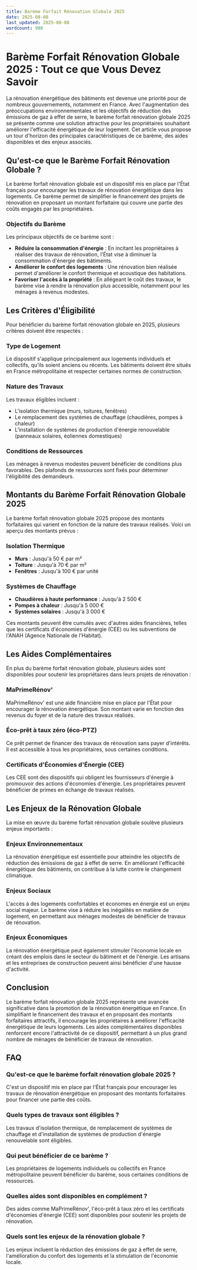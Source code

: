 ```yaml
---
title: Barème Forfait Rénovation Globale 2025
date: 2025-08-08
last_updated: 2025-08-08
wordcount: 908
---
```


# Barème Forfait Rénovation Globale 2025 : Tout ce que Vous Devez Savoir

La rénovation énergétique des bâtiments est devenue une priorité pour de nombreux gouvernements, notamment en France. Avec l'augmentation des préoccupations environnementales et les objectifs de réduction des émissions de gaz à effet de serre, le barème forfait rénovation globale 2025 se présente comme une solution attractive pour les propriétaires souhaitant améliorer l'efficacité énergétique de leur logement. Cet article vous propose un tour d'horizon des principales caractéristiques de ce barème, des aides disponibles et des enjeux associés.

## Qu'est-ce que le Barème Forfait Rénovation Globale ?

Le barème forfait rénovation globale est un dispositif mis en place par l'État français pour encourager les travaux de rénovation énergétique dans les logements. Ce barème permet de simplifier le financement des projets de rénovation en proposant un montant forfaitaire qui couvre une partie des coûts engagés par les propriétaires.

### Objectifs du Barème

Les principaux objectifs de ce barème sont :

- **Réduire la consommation d'énergie** : En incitant les propriétaires à réaliser des travaux de rénovation, l'État vise à diminuer la consommation d'énergie des bâtiments.
- **Améliorer le confort des logements** : Une rénovation bien réalisée permet d'améliorer le confort thermique et acoustique des habitations.
- **Favoriser l'accès à la propriété** : En allégeant le coût des travaux, le barème vise à rendre la rénovation plus accessible, notamment pour les ménages à revenus modestes.

## Les Critères d'Éligibilité

Pour bénéficier du barème forfait rénovation globale en 2025, plusieurs critères doivent être respectés :

### Type de Logement

Le dispositif s'applique principalement aux logements individuels et collectifs, qu'ils soient anciens ou récents. Les bâtiments doivent être situés en France métropolitaine et respecter certaines normes de construction.

### Nature des Travaux

Les travaux éligibles incluent :

- L'isolation thermique (murs, toitures, fenêtres)
- Le remplacement des systèmes de chauffage (chaudières, pompes à chaleur)
- L'installation de systèmes de production d'énergie renouvelable (panneaux solaires, éoliennes domestiques)

### Conditions de Ressources

Les ménages à revenus modestes peuvent bénéficier de conditions plus favorables. Des plafonds de ressources sont fixés pour déterminer l'éligibilité des demandeurs.

## Montants du Barème Forfait Rénovation Globale 2025

Le barème forfait rénovation globale 2025 propose des montants forfaitaires qui varient en fonction de la nature des travaux réalisés. Voici un aperçu des montants prévus :

### Isolation Thermique

- **Murs** : Jusqu'à 50 € par m²
- **Toiture** : Jusqu'à 70 € par m²
- **Fenêtres** : Jusqu'à 100 € par unité

### Systèmes de Chauffage

- **Chaudières à haute performance** : Jusqu'à 2 500 €
- **Pompes à chaleur** : Jusqu'à 5 000 €
- **Systèmes solaires** : Jusqu'à 3 000 €

Ces montants peuvent être cumulés avec d'autres aides financières, telles que les certificats d'économies d'énergie (CEE) ou les subventions de l'ANAH (Agence Nationale de l'Habitat).

## Les Aides Complémentaires

En plus du barème forfait rénovation globale, plusieurs aides sont disponibles pour soutenir les propriétaires dans leurs projets de rénovation :

### MaPrimeRénov'

MaPrimeRénov' est une aide financière mise en place par l'État pour encourager la rénovation énergétique. Son montant varie en fonction des revenus du foyer et de la nature des travaux réalisés.

### Éco-prêt à taux zéro (éco-PTZ)

Ce prêt permet de financer des travaux de rénovation sans payer d'intérêts. Il est accessible à tous les propriétaires, sous certaines conditions.

### Certificats d'Économies d'Énergie (CEE)

Les CEE sont des dispositifs qui obligent les fournisseurs d'énergie à promouvoir des actions d'économies d'énergie. Les propriétaires peuvent bénéficier de primes en échange de travaux réalisés.

## Les Enjeux de la Rénovation Globale

La mise en œuvre du barème forfait rénovation globale soulève plusieurs enjeux importants :

### Enjeux Environnementaux

La rénovation énergétique est essentielle pour atteindre les objectifs de réduction des émissions de gaz à effet de serre. En améliorant l'efficacité énergétique des bâtiments, on contribue à la lutte contre le changement climatique.

### Enjeux Sociaux

L'accès à des logements confortables et économes en énergie est un enjeu social majeur. Le barème vise à réduire les inégalités en matière de logement, en permettant aux ménages modestes de bénéficier de travaux de rénovation.

### Enjeux Économiques

La rénovation énergétique peut également stimuler l'économie locale en créant des emplois dans le secteur du bâtiment et de l'énergie. Les artisans et les entreprises de construction peuvent ainsi bénéficier d'une hausse d'activité.

## Conclusion

Le barème forfait rénovation globale 2025 représente une avancée significative dans la promotion de la rénovation énergétique en France. En simplifiant le financement des travaux et en proposant des montants forfaitaires attractifs, il encourage les propriétaires à améliorer l'efficacité énergétique de leurs logements. Les aides complémentaires disponibles renforcent encore l'attractivité de ce dispositif, permettant à un plus grand nombre de ménages de bénéficier de travaux de rénovation.

## FAQ

### Qu'est-ce que le barème forfait rénovation globale 2025 ?

C'est un dispositif mis en place par l'État français pour encourager les travaux de rénovation énergétique en proposant des montants forfaitaires pour financer une partie des coûts.

### Quels types de travaux sont éligibles ?

Les travaux d'isolation thermique, de remplacement de systèmes de chauffage et d'installation de systèmes de production d'énergie renouvelable sont éligibles.

### Qui peut bénéficier de ce barème ?

Les propriétaires de logements individuels ou collectifs en France métropolitaine peuvent bénéficier du barème, sous certaines conditions de ressources.

### Quelles aides sont disponibles en complément ?

Des aides comme MaPrimeRénov', l'éco-prêt à taux zéro et les certificats d'économies d'énergie (CEE) sont disponibles pour soutenir les projets de rénovation.

### Quels sont les enjeux de la rénovation globale ?

Les enjeux incluent la réduction des émissions de gaz à effet de serre, l'amélioration du confort des logements et la stimulation de l'économie locale.